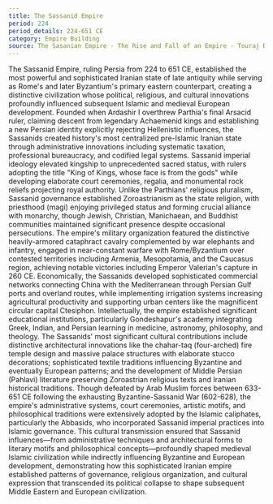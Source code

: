 ```yaml
---
title: The Sassanid Empire
period: 224
period_details: 224-651 CE
category: Empire Building
source: The Sasanian Empire - The Rise and Fall of an Empire - Touraj Daryaee
---
```

The Sassanid Empire, ruling Persia from 224 to 651 CE, established the most powerful and sophisticated Iranian state of late antiquity while serving as Rome's and later Byzantium's primary eastern counterpart, creating a distinctive civilization whose political, religious, and cultural innovations profoundly influenced subsequent Islamic and medieval European development. Founded when Ardashir I overthrew Parthia's final Arsacid ruler, claiming descent from legendary Achaemenid kings and establishing a new Persian identity explicitly rejecting Hellenistic influences, the Sassanids created history's most centralized pre-Islamic Iranian state through administrative innovations including systematic taxation, professional bureaucracy, and codified legal systems. Sassanid imperial ideology elevated kingship to unprecedented sacred status, with rulers adopting the title "King of Kings, whose face is from the gods" while developing elaborate court ceremonies, regalia, and monumental rock reliefs projecting royal authority. Unlike the Parthians' religious pluralism, Sassanid governance established Zoroastrianism as the state religion, with priesthood (magi) enjoying privileged status and forming crucial alliance with monarchy, though Jewish, Christian, Manichaean, and Buddhist communities maintained significant presence despite occasional persecutions. The empire's military organization featured the distinctive heavily-armored cataphract cavalry complemented by war elephants and infantry, engaged in near-constant warfare with Rome/Byzantium over contested territories including Armenia, Mesopotamia, and the Caucasus region, achieving notable victories including Emperor Valerian's capture in 260 CE. Economically, the Sassanids developed sophisticated commercial networks connecting China with the Mediterranean through Persian Gulf ports and overland routes, while implementing irrigation systems increasing agricultural productivity and supporting urban centers like the magnificent circular capital Ctesiphon. Intellectually, the empire established significant educational institutions, particularly Gondeshapur's academy integrating Greek, Indian, and Persian learning in medicine, astronomy, philosophy, and theology. The Sassanids' most significant cultural contributions include distinctive architectural innovations like the chahar-taq (four-arched) fire temple design and massive palace structures with elaborate stucco decorations; sophisticated textile traditions influencing Byzantine and eventually European patterns; and the development of Middle Persian (Pahlavi) literature preserving Zoroastrian religious texts and Iranian historical traditions. Though defeated by Arab Muslim forces between 633-651 CE following the exhausting Byzantine-Sassanid War (602-628), the empire's administrative systems, court ceremonies, artistic motifs, and philosophical traditions were extensively adopted by the Islamic caliphates, particularly the Abbasids, who incorporated Sassanid imperial practices into Islamic governance. This cultural transmission ensured that Sassanid influences—from administrative techniques and architectural forms to literary motifs and philosophical concepts—profoundly shaped medieval Islamic civilization while indirectly influencing Byzantine and European development, demonstrating how this sophisticated Iranian empire established patterns of governance, religious organization, and cultural expression that transcended its political collapse to shape subsequent Middle Eastern and European civilization. 